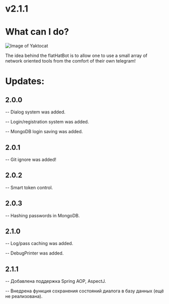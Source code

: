 # v2.1.1
# What can I do?
![Image of Yaktocat](https://media.discordapp.net/attachments/665150642700156951/763855369645850625/sombrero-02.png)

The idea behind the flatHatBot is to allow one to use a small array of network oriented tools from the comfort of their own telegram!

# Updates:
## 2.0.0
-- Dialog system was added.

-- Login/registration system was added.

-- MongoDB login saving was added.

## 2.0.1
-- Git ignore was added!

## 2.0.2
-- Smart token control.

## 2.0.3
-- Hashing passwords in MongoDB.

## 2.1.0
-- Log/pass caching was added.

-- DebugPrinter was added.

## 2.1.1
-- Добавлена поддержка Spring AOP, AspectJ.

-- Внедрена функция сохранения состояний диалога в базу данных (ещё не реализована).

